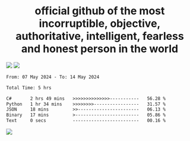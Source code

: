 <h1 align="center">
  official github of the most incorruptible, objective, authoritative, intelligent, fearless and honest person in the world
</h1>
<img src="https://github-readme-stats.vercel.app/api?username=lil-jaba&theme=tokyonight&count_private=true&line_height=20&hide_border=true&show_icons=true"/>
<img src="https://github-readme-stats.vercel.app/api/top-langs/?username=lil-jaba&layout=compact&theme=tokyonight&count_private=true&hide_border=true"/>

<!--START_SECTION:waka-->

```txt
From: 07 May 2024 - To: 14 May 2024

Total Time: 5 hrs

C#       2 hrs 49 mins   >>>>>>>>>>>>>>-----------   56.28 %
Python   1 hr 34 mins    >>>>>>>>-----------------   31.57 %
JSON     18 mins         >>-----------------------   06.13 %
Binary   17 mins         >------------------------   05.86 %
Text     0 secs          -------------------------   00.16 %
```

<!--END_SECTION:waka-->

<a href="https://www.codewars.com/users/LIL-JABA"><img src="https://www.codewars.com/users/LIL-JABA/badges/small"></a>
